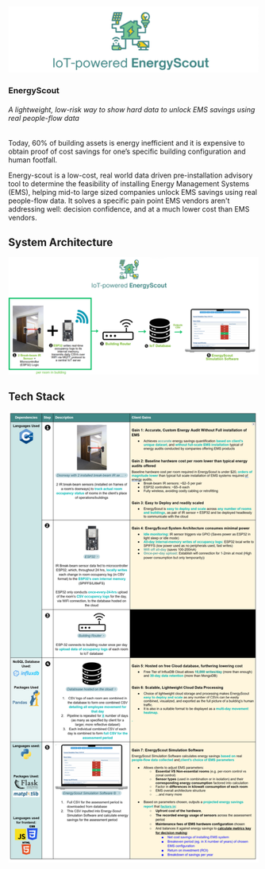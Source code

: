![alt text](banner.png)

### EnergyScout
###### A lightweight, low-risk way to show hard data to unlock EMS savings using real people-flow data

Today, 60% of building assets is energy inefficient and it is expensive to obtain proof of cost savings for one’s specific building configuration and human footfall.

Energy-scout is a low-cost, real world data driven pre-installation advisory tool to determine the feasibility of installing Energy Management Systems (EMS), helping mid-to large sized companies unlock EMS savings using real people-flow data. It solves a specific pain point EMS vendors aren't addressing well: decision confidence, and at a much lower cost than EMS vendors.

## System Architecture

![alt text](system_architecture.png)

## Tech Stack

![alt text](Table_1.png)
